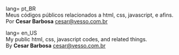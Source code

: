 lang= pt_BR  
Meus códigos públicos relacionados a html, css, javascript, e afins.  
Por **Cesar Barbosa** cesar@vesso.com.br  

  

lang= en_US  
My public html, css, javascript codes, and related things.  
By **Cesar Barbosa** cesar@vesso.com.br  


